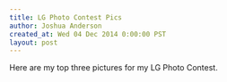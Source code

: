 ```yaml
---
title: LG Photo Contest Pics
author: Joshua Anderson
created_at: Wed 04 Dec 2014 0:00:00 PST
layout: post
---
```


Here are my top three pictures for my LG Photo Contest.

<img class="post-image" src="https://s3.amazonaws.com/xatigo/landscape-road.jpg" alt="">

<img class="post-image" src="https://s3.amazonaws.com/xatigo/old-car.jpg" alt="">

<img class="post-image" src="https://s3.amazonaws.com/xatigo/bike.jpg" alt="">

